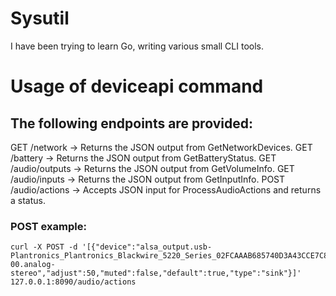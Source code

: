 # Sysutil

I have been trying to learn Go, writing various small CLI tools.

# Usage of deviceapi command

## The following endpoints are provided:

GET /network → Returns the JSON output from GetNetworkDevices.
GET /battery → Returns the JSON output from GetBatteryStatus.
GET /audio/outputs → Returns the JSON output from GetVolumeInfo.
GET /audio/inputs → Returns the JSON output from GetInputInfo.
POST /audio/actions → Accepts JSON input for ProcessAudioActions and returns a status.

### POST example:

```
curl -X POST -d '[{"device":"alsa_output.usb-Plantronics_Plantronics_Blackwire_5220_Series_02FCAAAB685740D3A43CCE7C8DF13E03-00.analog-stereo","adjust":50,"muted":false,"default":true,"type":"sink"}]' 127.0.0.1:8090/audio/actions
```
